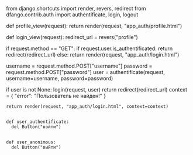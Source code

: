 from django.shortcuts import render, revers, redirect
from dfango.contrib.auth import authentificate, login, logout


def profile_view(request):
  return render(request, "app_auth/profile.html")


def login_view(request):
  redirect_url = revers("profile")

  if request.method == "GET":
    if request.user.is_authentificated:
      return redirect(redirect_url)
    else:
      return render(request, "app_auth/login.html")
      
  username = request.method.POST["username"]
  password = request.method.POST["password"]
  user = authentificate(request, username=username, password=password)

  if user is not None:
    login(request, user)
    return redirect(redirect_url)
  context = {
    "error": "Пользователь не найден!"
    }

    return render(request, "app_auth/login.html", context=context)


    def user_authentificate:
      del Button("войти")


    def user_anonimous:
      del Button("выйти")













      




      
